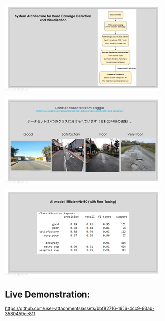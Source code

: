 ![](assets/95c6fa16799c95f69df4b925bb654d1b9fa1fca1.png)

![](assets/ba51c6839174a3cabda51deb36056911786317cd.png)

![](assets/f6faafb9c22d73c8c4c4b34526bc5cb40ea422fe.png)



# Live Demonstration:

https://github.com/user-attachments/assets/bbf82716-1956-4cc9-93ab-3580459ee811
